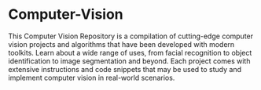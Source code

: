 # Computer-Vision
This Computer Vision Repository is a compilation of cutting-edge computer vision projects and algorithms that have been developed with modern toolkits. Learn about a wide range of uses, from facial recognition to object identification to image segmentation and beyond. Each project comes with extensive instructions and code snippets that may be used to study and implement computer vision in real-world scenarios.
